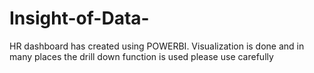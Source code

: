 # Insight-of-Data-
HR dashboard has created using POWERBI. Visualization is done and in many places the drill down function is used please use carefully
